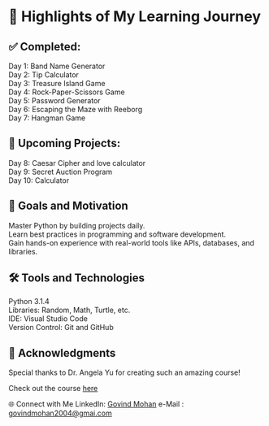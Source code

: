 <h1>🌟 Highlights of My Learning Journey</h1>
<h2>✅ Completed:</h1>
 Day 1: Band Name Generator<br>
 Day 2: Tip Calculator<br>  
 Day 3: Treasure Island Game<br>  
 Day 4: Rock-Paper-Scissors Game<br>  
 Day 5: Password Generator <br> 
 Day 6: Escaping the Maze with Reeborg<br>  
 Day 7: Hangman Game <br> 
<h2>🚀 Upcoming Projects:</h2>
 Day 8: Caesar Cipher and love calculator  <br>
 Day 9: Secret Auction Program<br>  
 Day 10: Calculator  <br>
<h2>🎯 Goals and Motivation</h2>
Master Python by building projects daily.<br>  
Learn best practices in programming and software development.<br>  
Gain hands-on experience with real-world tools like APIs, databases, and libraries.<br>  
<h2>🛠️ Tools and Technologies</h2>
Python 3.1.4  <br>
Libraries: Random, Math, Turtle, etc.<br>  
IDE: Visual Studio Code  <br>
Version Control: Git and GitHub<br>  
<h2>📢 Acknowledgments</h2>
Special thanks to Dr. Angela Yu for creating such an amazing course!

Check out the course [here](https://www.udemy.com/course/100-days-of-code/) 


🌐 Connect with Me
LinkedIn: [Govind Mohan](https://www.linkedin.com/in/govind-mohan-84a2961a6/)
e-Mail : govindmohan2004@gmai.com
